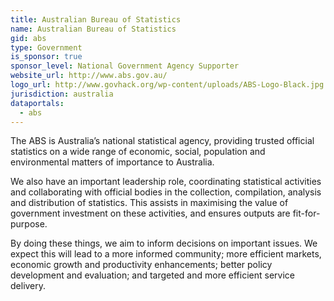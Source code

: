```yaml
---
title: Australian Bureau of Statistics
name: Australian Bureau of Statistics
gid: abs
type: Government
is_sponsor: true
sponsor_level: National Government Agency Supporter
website_url: http://www.abs.gov.au/
logo_url: http://www.govhack.org/wp-content/uploads/ABS-Logo-Black.jpg
jurisdiction: australia
dataportals:
  - abs
---
```


The ABS is Australia’s national statistical agency, providing trusted official statistics on a wide range of economic, social, population and environmental matters of importance to Australia.

We also have an important leadership role, coordinating statistical activities and collaborating with official bodies in the collection, compilation, analysis and distribution of statistics. This assists in maximising the value of government investment on these activities, and ensures outputs are fit-for-purpose.

By doing these things, we aim to inform decisions on important issues. We expect this will lead to a more informed community; more efficient markets, economic growth and productivity enhancements; better policy development and evaluation; and targeted and more efficient service delivery.